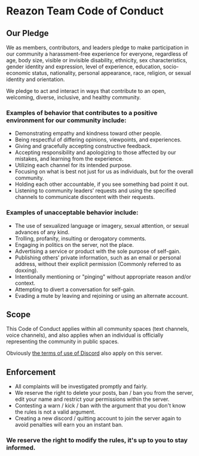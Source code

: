 # Reazon Team Code of Conduct

## Our Pledge
We as members, contributors, and leaders pledge to make participation in our community a harassment-free experience for everyone, regardless of age, body size, visible or invisible disability, ethnicity, sex characteristics, gender identity and expression, level of experience, education, socio-economic status, nationality, personal appearance, race, religion, or sexual identity and orientation.

We pledge to act and interact in ways that contribute to an open, welcoming, diverse, inclusive, and healthy community.

### Examples of behavior that contributes to a positive environment for our community include:
-   Demonstrating empathy and kindness toward other people.
-   Being respectful of differing opinions, viewpoints, and experiences.
-   Giving and gracefully accepting constructive feedback.
-   Accepting responsibility and apologizing to those affected by our mistakes, and learning from the experience.
-   Utilizing each channel for its intended purpose.
-   Focusing on what is best not just for us as individuals, but for the overall community.
-   Holding each other accountable, if you see something bad point it out.
-   Listening to community leaders’ requests and using the specified channels to communicate discontent with their requests.

### Examples of unacceptable behavior include:
-   The use of sexualized language or imagery, sexual attention, or sexual advances of any kind.
-   Trolling, profanity, insulting or derogatory comments.
-   Engaging in politics on the server, not the place.
-   Advertising a service or product with the sole purpose of self-gain.
-   Publishing others’ private information, such as an email or personal address, without their explicit permission (Commonly referred to as doxxing).
-   Intentionally mentioning or "pinging" without appropriate reason and/or context.
-   Attempting to divert a conversation for self-gain.
-   Evading a mute by leaving and rejoining or using an alternate account.

## Scope
This Code of Conduct applies within all community spaces (text channels, voice channels), and also applies when an individual is officially representing the community in public spaces.

Obviously [the terms of use of Discord](https://discord.com/tos) also apply on this server.

## Enforcement
- All complaints will be investigated promptly and fairly.
- We reserve the right to delete your posts, ban / ban you from the server, edit your name and restrict your permissions within the server.
- Contesting a warn / kick / ban with the argument that you don't know the rules is not a valid argument.
- Creating a new discord / quitting account to join the server again to avoid penalties will earn you an instant ban.


### We reserve the right to modify the rules, it's up to you to stay informed.
